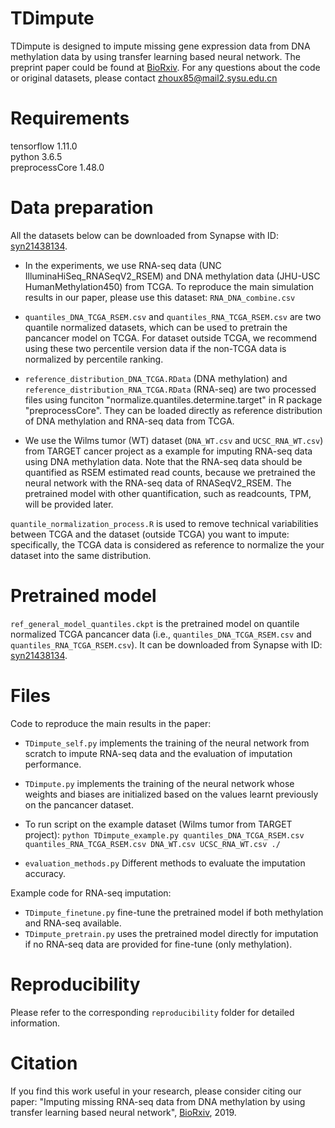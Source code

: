 # TDimpute 
TDimpute is designed to impute missing gene expression data from DNA methylation data by using transfer learning based neural network. 
The preprint paper could be found at [BioRxiv](https://doi.org/10.1101/803692). For any questions about the code or original datasets, please contact zhoux85@mail2.sysu.edu.cn

# Requirements
tensorflow 1.11.0  
python 3.6.5  
preprocessCore 1.48.0

# Data preparation
 All the datasets below can be downloaded from Synapse with ID: [syn21438134](https://www.synapse.org/#!Synapse:syn21438134).

* In the experiments, we use RNA-seq data (UNC IlluminaHiSeq_RNASeqV2_RSEM) and DNA methylation data (JHU-USC HumanMethylation450) from TCGA. To reproduce the main simulation results in our paper, please use this dataset: ```RNA_DNA_combine.csv``` 

* ```quantiles_DNA_TCGA_RSEM.csv``` and ```quantiles_RNA_TCGA_RSEM.csv``` are two quantile normalized datasets, which can be used to pretrain the pancancer model on TCGA. For dataset outside TCGA, we recommend using these two percentile version data if the non-TCGA data is normalized by percentile ranking.

* ```reference_distribution_DNA_TCGA.RData``` (DNA methylation) and ```reference_distribution_RNA_TCGA.RData``` (RNA-seq) are two processed files using funciton "normalize.quantiles.determine.target" in R package "preprocessCore". They can be loaded directly as reference distribution of DNA methylation and RNA-seq data from TCGA.

* We use the Wilms tumor (WT) dataset (```DNA_WT.csv``` and ```UCSC_RNA_WT.csv```) from TARGET cancer project as a example for imputing RNA-seq data using DNA methylation data. Note that the RNA-seq data should be quantified as RSEM estimated read counts, because we pretrained the neural network with the RNA-seq data of RNASeqV2_RSEM. The pretrained model with other quantification, such as readcounts, TPM, will be provided later.

```quantile_normalization_process.R``` is used to remove technical variabilities between TCGA and the dataset (outside TCGA) you want to impute: specifically, the TCGA data is considered as reference to normalize the your dataset into the same distribution. 

# Pretrained model
```ref_general_model_quantiles.ckpt``` is the pretrained model on quantile normalized TCGA pancancer data (i.e., ```quantiles_DNA_TCGA_RSEM.csv``` and ```quantiles_RNA_TCGA_RSEM.csv```). It can be downloaded from Synapse with ID: [syn21438134](https://www.synapse.org/#!Synapse:syn21438134).

# Files
Code to reproduce the main results in the paper:

* ```TDimpute_self.py``` implements the training of the neural network from scratch to impute RNA-seq data and the evaluation of imputation performance.

* ```TDimpute.py``` implements the training of the neural network whose weights and biases are initialized based on the values learnt previously on the pancancer dataset.

* To run script on the example dataset (Wilms tumor from TARGET project):
```python TDimpute_example.py quantiles_DNA_TCGA_RSEM.csv quantiles_RNA_TCGA_RSEM.csv DNA_WT.csv UCSC_RNA_WT.csv ./```

* ```evaluation_methods.py``` Different methods to evaluate the imputation accuracy.

Example code for RNA-seq imputation:
* ```TDimpute_finetune.py``` fine-tune the pretrained model if both methylation and RNA-seq available.
* ```TDimpute_pretrain.py``` uses the pretrained model directly for imputation if no RNA-seq data are provided for fine-tune (only methylation).

# Reproducibility

Please refer to the corresponding `reproducibility` folder for detailed information.


# Citation
If you find this work useful in your research, please consider citing our paper: "Imputing missing RNA-seq data from DNA methylation by using transfer learning based neural network", [BioRxiv](https://doi.org/10.1101/803692), 2019.
